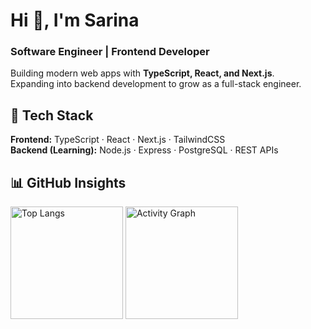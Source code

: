 <h1  >Hi 👋, I'm Sarina</h1>
<h3  >Software Engineer | Frontend Developer</h3>
<p  >
  Building modern web apps with <b>TypeScript, React, and Next.js</b>.<br/>
  Expanding into backend development to grow as a full-stack engineer.
</p>


## 🚀 Tech Stack  
**Frontend:** TypeScript · React · Next.js · TailwindCSS  
**Backend (Learning):** Node.js · Express · PostgreSQL · REST APIs  


## 📊 GitHub Insights  
<p  >
  <img src="https://github-readme-stats.vercel.app/api/top-langs/?username=Sarina-R&layout=donut&theme=github_dark&hide_border=true" alt="Top Langs" height="180"/>
  <img src="https://github-readme-activity-graph.vercel.app/graph?username=Sarina-R&theme=github-compact&hide_border=true" alt="Activity Graph" height="180"/>
</p>


